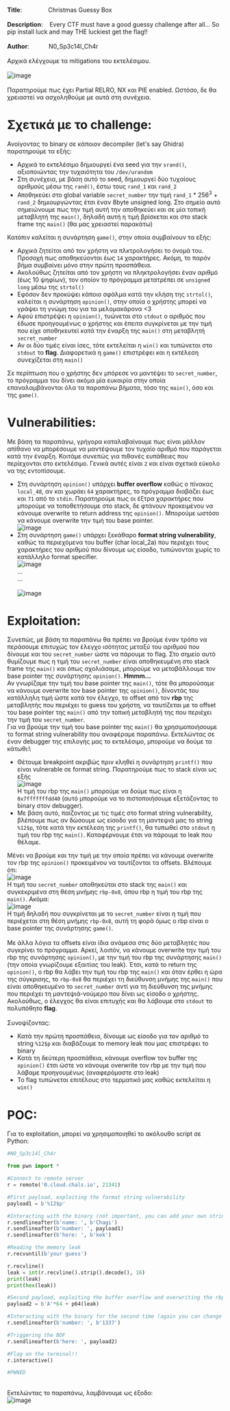 **Title**: &emsp;&nbsp;&nbsp;&nbsp;&nbsp;&nbsp;&nbsp;&nbsp;&nbsp;&nbsp;&nbsp;&nbsp;Christmas Guessy Box\
\
**Description**:&nbsp;&nbsp;&nbsp;&nbsp;Every CTF must have a good guessy challenge after all... So pip install luck and may THE luckiest get the flag!!\
\
**Author**:&emsp;&nbsp;&nbsp;&nbsp;&nbsp;&nbsp;&nbsp; &nbsp;N0_Sp3c14l_Ch4r
\
\
Αρχικά ελέγχουμε τα mitigations του εκτελέσιμου.\
\
![image](https://github.com/Babafaba/NTUA_H4CK_crypto_challs/assets/56980206/a68c824a-5238-4279-bbf5-f69cdf5b9311)\
\
Παρατηρούμε πως έχει Partial RELRO, NX και PIE enabled. Ωστόσο, δε θα χρειαστεί να ασχοληθούμε με αυτά στη συνέχεια.

# Σχετικά με το challenge:
Ανοίγοντας το binary σε κάποιον decompiler (let's say Ghidra) παρατηρούμε τα εξής:
* Αρχικά το εκτελέσιμο δημιουργεί ένα seed για την `srand()`, αξιοποιώντας την τυχαιότητα του `/dev/urandom`
* Στη συνέχεια, με βάση αυτό το seed, δημιουργεί δύο τυχαίους αριθμούς μέσω της `rand()`, έστω τους `rand_1` και `rand_2`
* Αποθηκεύει στο global variable `secret_number` την τιμή `rand_1` * $256^{3}$ + `rand_2` δημιουργώντας έτσι έναν 8byte unsigned long. Στο σημείο αυτό σημειώνουμε πως την τιμή αυτή την αποθηκεύει και σε μία τοπική μεταβλητή της `main()`, δηλαδή αυτή η τιμή βρίσκεται και στο stack frame της `main()` (θα μας χρειαστεί παρακάτω)

Κατόπιν καλείται η συνάρτηση `game()`, στην οποία συμβαίνουν τα εξής:
* Αρχικά ζητείται από τον χρήστη να πλκτρολογήσει το όνομά του. Προσοχή πως αποθηκεύονται έως `14` χαρακτήρες. Ακόμη, το παρόν βήμα συμβαίνει μόνο στην πρώτη προσπάθεια.
* Ακολούθως ζητείται από τον χρήστη να πληκτρολογήσει έναν αριθμό (έως 10 ψηφίων), τον οποίον το πρόγραμμα μετατρέπει σε `unsigned long` μέσω της `strtol()`
* Εφόσον δεν προκύψει κάποιο σφάλμα κατά την κλήση της `strtol()`, καλείται η συνάρτηση `opinion()`, στην οποία ο χρήστης μπορεί να γράψει τη γνώμη του για τα μελομακάρονα <3
* Αφού επιστρέψει η `opinion()`, τυώνεται στο `stdout` ο αριθμός που έδωσε προηγουμένως ο χρήστης και έπειτα συγκρίνεται με την τιμή που είχε αποθηκευτεί κατά την έναρξη της `main()` στη μεταβλητή `secret_number`
* Αν οι δύο τιμές είναι ίσες, τότε εκτελείται η `win()` και τυπώνεται στο `stdout` το **flag**. Διαφορετικά η `game()` επιστρέφει και η εκτέλεση συνεχίζεται στη `main()`

Σε περίπτωση που ο χρήστης δεν μπόρεσε να μαντέψει το `secret_number`, το πρόγραμμα του δίνει ακόμα μία ευκαιρία στην οποία επαναλαμβάνονται όλα τα παραπάνω βήματα, τόσο της `main()`, όσο και της `game()`.

# Vulnerabilities:
Με βάση τα παραπάνω, γρήγορα καταλαβαίνουμε πως είναι μάλλον απίθανο να μπορέσουμε να μαντέψουμε τον τυχαίο αριθμό που παράγεται κατά την έναρξη. Κοιτάμε συνεπώς για πιθανές ευπάθειες που περίεχονται στο εκτελέσιμο. Γενικά αυτές είναι `2` και είναι σχετικά εύκολο να της εντοπίσουμε.
* Στη συνάρτηση `opinion()` υπάρχει **buffer overflow** καθώς ο πίνακας `local_48`, αν και χωράει `64` χαρακτήρες, το πρόγραμμα διαβάζει έως και `71` από το `stdin`. Παρατηρούμε πως οι έξτρα χαρακτήρες που μπορούμε να τοποθετήσουμε στο stack, δε φτάνουν προκειμένου να κάνουμε overwrite το return address της `opinion()`. Μπορούμε ωστόσο να κάνουμε overwrite την τιμή του base pointer.\
![image](https://github.com/Babafaba/NTUA_H4CK_crypto_challs/assets/56980206/fb60f1bd-6687-461a-a95d-9c164f419e70)
* Στη συνάρτηση `game()` υπάρχει ξεκάθαρο **format string vulnerability**, καθώς τα περιεχόμενα του buffer (char local_2a) που περιέχει τους χαρακτήρες του αριθμού που δίνουμε ως είσοδο, τυπώνονται χωρίς το κατάλληλο format specifier.\
![image](https://github.com/Babafaba/NTUA_H4CK_crypto_challs/assets/56980206/331ee7bc-75a3-4475-a52d-de0ff4250873)\
...\
...\
\
![image](https://github.com/Babafaba/NTUA_H4CK_crypto_challs/assets/56980206/af26af50-949f-41ef-92b2-2a1a110a5274)

# Exploitation:
Συνεπώς, με βάση τα παραπάνω θα πρέπει να βρούμε έναν τρόπο να περάσουμε επιτυχώς τον έλεγχο ισότητας μεταξύ του αριθμού που δίνουμε και του `secret_number` ώστε να πάρουμε το flag. Στο σημείο αυτό θυμίζουμε πως η τιμή του `secret_number` είναι αποθηκευμένη στο stack frame της `main()` και όπως σχολιάσαμε, μπορούμε να μεταβάλλουμε τον base pointer της συνάρτησης `opinion()`. **Hmmm...**\
Αν γνωρίζαμε την τιμή του base pointer της `main()`, τότε θα μπορούσαμε να κάνουμε overwrite τον base pointer της `opinion()`, δίνοντάς του κατάλληλη τιμή ώστε κατά τον έλεγχο, το offset από τον **rbp** της μεταβλητής που περιέχει το guess του χρήστη, να ταυτίζεται με το offset του base pointer της `main()` από την τοπική μεταβλητή της που περιέχει την τιμή του `secret_number`.\
Για να βρούμε την τιμή του base pointer της `main()` θα χρησιμοποιήσουμε το format string vulnerability που αναφέραμε παραπάνω. Εκτελώντας σε έναν debugger της επιλογής μας το εκτελέσιμο, μπορούμε να δούμε τα κάτωθι:\
* Θέτουμε breakpoint ακριβώς πριν κληθεί η συνάρτηση `printf()` που είναι vulnerable σε format string. Παρατηρούμε πως το stack είναι ως εξής\
![image](https://github.com/Babafaba/NTUA_H4CK_crypto_challs/assets/56980206/8b631ab7-b5aa-47c9-b48d-5f2c31b7a0c8)\
Η τιμή του rbp της `main()` μπορούμε να δούμε πως είναι η `0x7fffffffdd40` (αυτό μπορούμε να το πιστοποιήσουμε εξετάζοντας το binary στον debugger).
* Με βάση αυτό, παίζοντας με τις τιμές στο format string vulnerability, βλέπουμε πως αν δώσουμε ως είσοδο για τη μαντεψιά μας το string `%12$p`, τότε κατά την εκτέλεση της `printf()`, θα τυπωθεί στο `stdout` η τιμή του rbp της `main()`. Καταφέρνουμε έτσι να πάρουμε το leak που θέλαμε.

Μένει να βρούμε και την τιμή με την οποία πρέπει να κάνουμε overwrite τον rbp της `opinion()` προκειμένου να ταυτίζονται τα offsets. Βλέπουμε ότι:\
![image](https://github.com/Babafaba/NTUA_H4CK_crypto_challs/assets/56980206/2b055ad6-62a3-42cf-9f15-c0a88a1b8779)\
Η τιμή του `secret_number` αποθηκεύται στο stack της `main()` και συγκεκριμένα στη θέση μνήμης `rbp-0x8`, όπου rbp η τιμή του rbp της `main()`. Ακόμα:\
![image](https://github.com/Babafaba/NTUA_H4CK_crypto_challs/assets/56980206/b4ef78e0-4a2f-44a7-8e45-7c37edb837ba)\
Η τιμή δηλαδή που συγκρίνεται με το `secret_number` είναι η τιμή που περιέχεται στη θέση μνήμης `rbp-0x8`, αυτή τη φορά όμως ο rbp είναι ο base pointer της συνάρτησης `game()`.\
\
Με άλλα λόγια τα offsets είναι ίδια ανάμεσα στις δύο μεταβλητές που συγκρίνει το πρόγραμμα. Αρκεί, λοιπόν, να κάνουμε overwrite την τιμή του rbp της συνάρτησης `opinion()`, με την τιμή του rbp της συνάρτησης `main()` (την οποία γνωρίζουμε εξαιτίας του leak). Έτσι, κατά το return της `opinion()`, ο rbp θα λάβει την τιμή του rbp της `main()` και όταν έρθει η ώρα της σύγκρισης, το `rbp-0x8` θα περιέχει τη διεύθυνση μνήμης της `main()` που είναι αποθηκευμένο το `secret_number` αντί για τη διεύθυνση της μνήμης που περιέχει τη μαντεψιά-νούμερο που δίνει ως είσοδο ο χρήστης. Ακολούθως, ο έλεγχος θα είναι επιτυχής και θα λάβουμε στο `stdout` το πολυπόθητο **flag**.\
\
Συνοψίζοντας:
* Κατά την πρώτη προσπάθεια, δίνουμε ως είσοδο για τον αριθμό το string `%12$p` και διαβάζουμε το memory leak που μας επιστρέφει το binary
* Κατά τη δεύτερη προσπάθεια, κάνουμε overflow τον buffer της `opinion()` έτσι ώστε να κάνουμε overwrite τον rbp με την τιμή που λάβαμε προηγουμένως (αναφερόμαστε στο leak)
* Το flag τυπώνεται επιτέλους στο τερματικό μας καθώς εκτελείται η `win()`

# POC:
Για το exploitation, μπορεί να χρησιμοποιηθεί το ακόλουθο script σε Python:
```Python
#N0_Sp3c14l_Ch4r

from pwn import *

#Connect to remote server
r = remote('0.cloud.chals.io', 21341)

#First payload, exploiting the format string vulnerability
payload1 = b'%12$p'

#Interacting with the binary (not important, you can add your own strings)
r.sendlineafter(b'name: ', b'Chagi')
r.sendlineafter(b'number: ', payload1)
r.sendlineafter(b'here: ', b'kek')

#Reading the memory leak
r.recvuntil(b'your guess')

r.recvline()
leak = int(r.recvline().strip().decode(), 16)
print(leak)
print(hex(leak))

#Second payload, exploiting the buffer overflow and overwriting the rbp
payload2 = b'A'*64 + p64(leak)

#Interacting with the binary for the second time (again you can change the '1337' string)
r.sendlineafter(b'number: ', b'1337')

#Triggering the BOF
r.sendlineafter(b'here: ', payload2)

#Flag on the terminal!!
r.interactive()

#PWNED
```
\
Εκτελώντας το παραπάνω, λαμβάνουμε ως έξοδο:\
![image](https://github.com/Babafaba/NTUA_H4CK_crypto_challs/assets/56980206/cec1a2ba-d1d6-4f6b-93ce-c3bef19f51fc)




